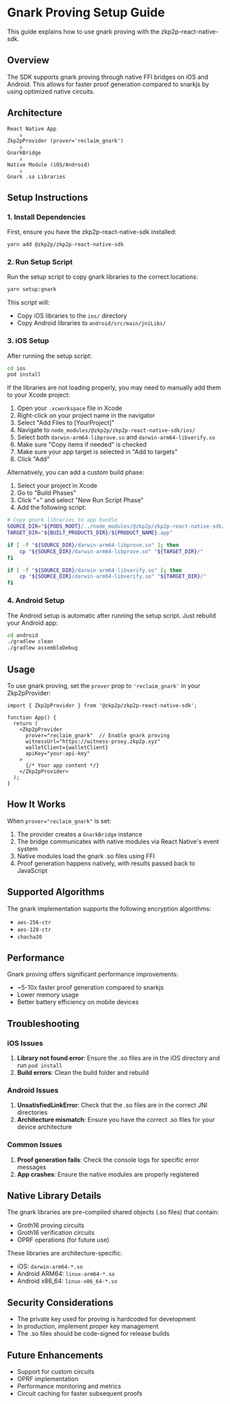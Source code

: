 # Gnark Proving Setup Guide

This guide explains how to use gnark proving with the zkp2p-react-native-sdk.

## Overview

The SDK supports gnark proving through native FFI bridges on iOS and Android. This allows for faster proof generation compared to snarkjs by using optimized native circuits.

## Architecture

```
React Native App
    ↓
Zkp2pProvider (prover='reclaim_gnark')
    ↓
GnarkBridge
    ↓
Native Module (iOS/Android)
    ↓
Gnark .so Libraries
```

## Setup Instructions

### 1. Install Dependencies

First, ensure you have the zkp2p-react-native-sdk installed:

```bash
yarn add @zkp2p/zkp2p-react-native-sdk
```

### 2. Run Setup Script

Run the setup script to copy gnark libraries to the correct locations:

```bash
yarn setup:gnark
```

This script will:
- Copy iOS libraries to the `ios/` directory
- Copy Android libraries to `android/src/main/jniLibs/`

### 3. iOS Setup

After running the setup script:

```bash
cd ios
pod install
```

If the libraries are not loading properly, you may need to manually add them to your Xcode project:

1. Open your `.xcworkspace` file in Xcode
2. Right-click on your project name in the navigator
3. Select "Add Files to [YourProject]"
4. Navigate to `node_modules/@zkp2p/zkp2p-react-native-sdk/ios/`
5. Select both `darwin-arm64-libprove.so` and `darwin-arm64-libverify.so`
6. Make sure "Copy items if needed" is checked
7. Make sure your app target is selected in "Add to targets"
8. Click "Add"

Alternatively, you can add a custom build phase:
1. Select your project in Xcode
2. Go to "Build Phases"
3. Click "+" and select "New Run Script Phase"
4. Add the following script:
```bash
# Copy gnark libraries to app bundle
SOURCE_DIR="${PODS_ROOT}/../node_modules/@zkp2p/zkp2p-react-native-sdk/ios"
TARGET_DIR="${BUILT_PRODUCTS_DIR}/${PRODUCT_NAME}.app"

if [ -f "${SOURCE_DIR}/darwin-arm64-libprove.so" ]; then
    cp "${SOURCE_DIR}/darwin-arm64-libprove.so" "${TARGET_DIR}/"
fi

if [ -f "${SOURCE_DIR}/darwin-arm64-libverify.so" ]; then
    cp "${SOURCE_DIR}/darwin-arm64-libverify.so" "${TARGET_DIR}/"
fi
```

### 4. Android Setup

The Android setup is automatic after running the setup script. Just rebuild your Android app:

```bash
cd android
./gradlew clean
./gradlew assembleDebug
```

## Usage

To use gnark proving, set the `prover` prop to `'reclaim_gnark'` in your Zkp2pProvider:

```tsx
import { Zkp2pProvider } from '@zkp2p/zkp2p-react-native-sdk';

function App() {
  return (
    <Zkp2pProvider
      prover="reclaim_gnark"  // Enable gnark proving
      witnessUrl="https://witness-proxy.zkp2p.xyz"
      walletClient={walletClient}
      apiKey="your-api-key"
    >
      {/* Your app content */}
    </Zkp2pProvider>
  );
}
```

## How It Works

When `prover="reclaim_gnark"` is set:

1. The provider creates a `GnarkBridge` instance
2. The bridge communicates with native modules via React Native's event system
3. Native modules load the gnark .so files using FFI
4. Proof generation happens natively, with results passed back to JavaScript

## Supported Algorithms

The gnark implementation supports the following encryption algorithms:
- `aes-256-ctr`
- `aes-128-ctr`
- `chacha20`

## Performance

Gnark proving offers significant performance improvements:
- ~5-10x faster proof generation compared to snarkjs
- Lower memory usage
- Better battery efficiency on mobile devices

## Troubleshooting

### iOS Issues

1. **Library not found error**: Ensure the .so files are in the iOS directory and run `pod install`
2. **Build errors**: Clean the build folder and rebuild

### Android Issues

1. **UnsatisfiedLinkError**: Check that the .so files are in the correct JNI directories
2. **Architecture mismatch**: Ensure you have the correct .so files for your device architecture

### Common Issues

1. **Proof generation fails**: Check the console logs for specific error messages
2. **App crashes**: Ensure the native modules are properly registered

## Native Library Details

The gnark libraries are pre-compiled shared objects (.so files) that contain:
- Groth16 proving circuits
- Groth16 verification circuits
- OPRF operations (for future use)

These libraries are architecture-specific:
- iOS: `darwin-arm64-*.so`
- Android ARM64: `linux-arm64-*.so`
- Android x86_64: `linux-x86_64-*.so`

## Security Considerations

- The private key used for proving is hardcoded for development
- In production, implement proper key management
- The .so files should be code-signed for release builds

## Future Enhancements

- Support for custom circuits
- OPRF implementation
- Performance monitoring and metrics
- Circuit caching for faster subsequent proofs 